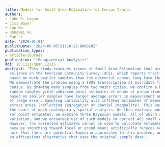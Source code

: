 ```yaml
---
title: Models for Small Area Estimation for Census Tracts
authors:
- John R. Logan
- Cici Bauer
- Jun Ke
- Hongwei Xu
- Fan Li
date: '2020-01-01'
publishDate: '2024-06-05T21:10:23.886020Z'
publication_types:
- article-journal
publication: '*Geographical Analysis*'
doi: 10.1111/gean.12215
abstract: 'This study examines issues of Small Area Estimation that are raised by
  reliance on the American Community Survey (ACS), which reports tract-level data
  based on much smaller samples than the decennial census long-form that it replaced.
  We demonstrate the problem using a 100% transcription of microdata from the 1940
  census. By drawing many samples from two major cities, we confirm a known pattern:
  random samples yield unbiased point estimates of means or proportions, but estimates
  based on smaller samples have larger average errors in measurement and greater risk
  of large error. Sampling variability also inflates estimates of measures of variation
  across areas (reflecting segregation or spatial inequality). This variation is at
  the heart of much contemporary spatial analysis. We then evaluate possible solutions.
  For point estimates, we examine three Bayesian models, all of which reduce sampling
  variation, and we encourage use of such models to correct ACS small area estimates.
  However, the corrected estimates cannot be used to calculate estimates of variation,
  because smoothing toward local or grand means artificially reduces variation. We
  note that there are potential Bayesian approaches to this problem, and we demonstrate
  an efficacious alternative that uses the original sample data.'
---
```


